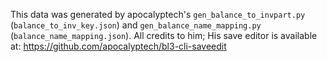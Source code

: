 This data was generated by apocalyptech's `gen_balance_to_invpart.py` (`balance_to_inv_key.json`) and `gen_balance_name_mapping.py` (`balance_name_mapping.json`).
All credits to him; His save editor is available at: https://github.com/apocalyptech/bl3-cli-saveedit